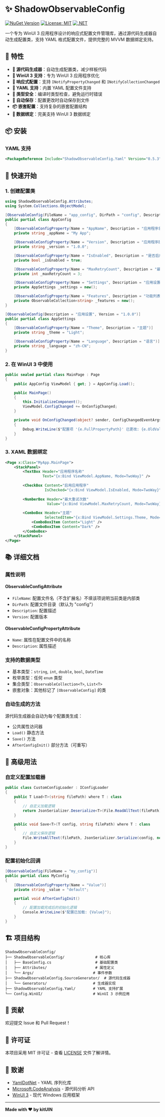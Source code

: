 # ✨ ShadowObservableConfig

[![NuGet Version](https://img.shields.io/nuget/v/ShadowObservableConfig.svg)](https://www.nuget.org/packages/ShadowObservableConfig)
[![License: MIT](https://img.shields.io/badge/License-MIT-yellow.svg)](https://opensource.org/licenses/MIT)
[![.NET](https://img.shields.io/badge/.NET-6.0%20%7C%208.0-blue.svg)](https://dotnet.microsoft.com/)

一个专为 WinUI 3 应用程序设计的响应式配置文件管理库，通过源代码生成器自动生成配置类，支持 YAML 格式配置文件，提供完整的 MVVM 数据绑定支持。

## 🌟 特性

- **🚀 源代码生成器**：自动生成配置类，减少样板代码
- **📱 WinUI 3 支持**：专为 WinUI 3 应用程序优化
- **🔄 响应式配置**：支持 `INotifyPropertyChanged` 和 `INotifyCollectionChanged`
- **📄 YAML 支持**：内置 YAML 配置文件支持
- **🎯 类型安全**：编译时类型检查，避免运行时错误
- **🔧 自动保存**：配置更改时自动保存到文件
- **📦 嵌套配置**：支持复杂的嵌套配置结构
- **🎨 数据绑定**：完美支持 WinUI 3 数据绑定

## 📦 安装

### YAML 支持
```xml
<PackageReference Include="ShadowObservableConfig.Yaml" Version="0.5.3" />
```

## 🚀 快速开始

### 1. 创建配置类

```csharp
using ShadowObservableConfig.Attributes;
using System.Collections.ObjectModel;

[ObservableConfig(FileName = "app_config", DirPath = "config", Description = "应用程序配置", Version = "1.0.0")]
public partial class AppConfig
{
    [ObservableConfigProperty(Name = "AppName", Description = "应用程序名称")]
    private string _appName = "My App";

    [ObservableConfigProperty(Name = "Version", Description = "应用程序版本")]
    private string _version = "1.0.0";

    [ObservableConfigProperty(Name = "IsEnabled", Description = "是否启用")]
    private bool _isEnabled = true;

    [ObservableConfigProperty(Name = "MaxRetryCount", Description = "最大重试次数")]
    private int _maxRetryCount = 3;

    [ObservableConfigProperty(Name = "Settings", Description = "应用设置")]
    private AppSettings _settings = new();

    [ObservableConfigProperty(Name = "Features", Description = "功能列表")]
    private ObservableCollection<string> _features = new();
}

[ObservableConfig(Description = "应用设置", Version = "1.0.0")]
public partial class AppSettings
{
    [ObservableConfigProperty(Name = "Theme", Description = "主题")]
    private string _theme = "Light";

    [ObservableConfigProperty(Name = "Language", Description = "语言")]
    private string _language = "zh-CN";
}
```

### 2. 在 WinUI 3 中使用

```csharp
public sealed partial class MainPage : Page
{
    public AppConfig ViewModel { get; } = AppConfig.Load();

    public MainPage()
    {
        this.InitializeComponent();
        ViewModel.ConfigChanged += OnConfigChanged;
    }

    private void OnConfigChanged(object? sender, ConfigChangedEventArgs e)
    {
        Debug.WriteLine($"配置项 '{e.FullPropertyPath}' 已更改: {e.OldValue} -> {e.NewValue}");
    }
}
```

### 3. XAML 数据绑定

```xml
<Page x:Class="MyApp.MainPage">
    <StackPanel>
        <TextBox Header="应用程序名称" 
                 Text="{x:Bind ViewModel.AppName, Mode=TwoWay}" />
        
        <CheckBox Content="启用应用程序" 
                  IsChecked="{x:Bind ViewModel.IsEnabled, Mode=TwoWay}" />
        
        <NumberBox Header="最大重试次数" 
                   Value="{x:Bind ViewModel.MaxRetryCount, Mode=TwoWay}" />
        
        <ComboBox Header="主题" 
                  SelectedItem="{x:Bind ViewModel.Settings.Theme, Mode=TwoWay}">
            <ComboBoxItem Content="Light" />
            <ComboBoxItem Content="Dark" />
        </ComboBox>
    </StackPanel>
</Page>
```

## 📚 详细文档

### 属性说明

#### ObservableConfigAttribute
- `FileName`: 配置文件名（不含扩展名）不填该项说明当前类是内部类
- `DirPath`: 配置文件目录（默认为 "config"）
- `Description`: 配置描述
- `Version`: 配置版本

#### ObservableConfigPropertyAttribute
- `Name`: 属性在配置文件中的名称
- `Description`: 属性描述

### 支持的数据类型

- 基本类型：`string`, `int`, `double`, `bool`, `DateTime`
- 枚举类型：任何 `enum` 类型
- 集合类型：`ObservableCollection<T>`, `List<T>`
- 嵌套对象：其他标记了 `[ObservableConfig]` 的类

### 自动生成的方法

源代码生成器会自动为每个配置类生成：

- 公共属性访问器
- `Load()` 静态方法
- `Save()` 方法
- `AfterConfigInit()` 部分方法（可重写）

## 🔧 高级用法

### 自定义配置加载器

```csharp
public class CustomConfigLoader : IConfigLoader
{
    public T Load<T>(string filePath) where T : class
    {
        // 自定义加载逻辑
        return JsonSerializer.Deserialize<T>(File.ReadAllText(filePath));
    }

    public void Save<T>(T config, string filePath) where T : class
    {
        // 自定义保存逻辑
        File.WriteAllText(filePath, JsonSerializer.Serialize(config, new JsonSerializerOptions { WriteIndented = true }));
    }
}
```

### 配置初始化回调

```csharp
[ObservableConfig(FileName = "my_config")]
public partial class MyConfig
{
    [ObservableConfigProperty(Name = "Value")]
    private string _value = "default";

    partial void AfterConfigInit()
    {
        // 配置加载完成后的初始化逻辑
        Console.WriteLine($"配置已加载: {Value}");
    }
}
```

## 🏗️ 项目结构

```
ShadowObservableConfig/
├── ShadowObservableConfig/              # 核心库
│   ├── BaseConfig.cs                    # 基础配置类
│   ├── Attributes/                      # 属性定义
│   └── Args/                           # 事件参数
├── ShadowObservableConfig.SourceGenerator/  # 源代码生成器
│   └── Generators/                     # 生成器实现
├── ShadowObservableConfig.Yaml/        # YAML 支持扩展
└── Config.WinUI/                       # WinUI 3 示例应用
```

## 🤝 贡献

欢迎提交 Issue 和 Pull Request！

## 📄 许可证

本项目采用 MIT 许可证 - 查看 [LICENSE](LICENSE) 文件了解详情。

## 🙏 致谢

- [YamlDotNet](https://github.com/aaubry/YamlDotNet) - YAML 序列化库
- [Microsoft.CodeAnalysis](https://github.com/dotnet/roslyn) - 源代码分析 API
- [WinUI 3](https://github.com/microsoft/microsoft-ui-xaml) - 现代 Windows 应用框架

---

**Made with ❤️ by kitUIN**